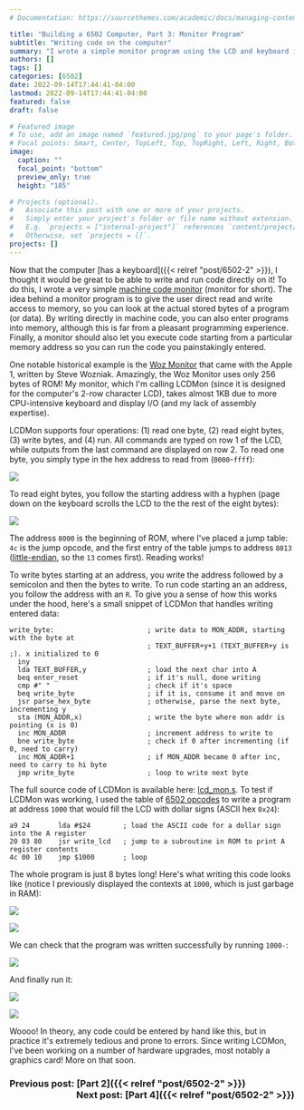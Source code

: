 ```yaml
---
# Documentation: https://sourcethemes.com/academic/docs/managing-content/

title: "Building a 6502 Computer, Part 3: Monitor Program"
subtitle: "Writing code on the computer"
summary: "I wrote a simple monitor program using the LCD and keyboard input that allows you to program the KiT--from the KiT itself!"
authors: []
tags: []
categories: [6502]
date: 2022-09-14T17:44:41-04:00
lastmod: 2022-09-14T17:44:41-04:00
featured: false
draft: false

# Featured image
# To use, add an image named `featured.jpg/png` to your page's folder.
# Focal points: Smart, Center, TopLeft, Top, TopRight, Left, Right, BottomLeft, Bottom, BottomRight.
image:
  caption: ""
  focal_point: "bottom"
  preview_only: true
  height: "185"

# Projects (optional).
#   Associate this post with one or more of your projects.
#   Simply enter your project's folder or file name without extension.
#   E.g. `projects = ["internal-project"]` references `content/project/deep-learning/index.md`.
#   Otherwise, set `projects = []`.
projects: []
---
```


Now that the computer [has a keyboard]({{< relref "post/6502-2" >}}), I thought it would be great to be able to write and run code directly on it! To do this, I wrote a very simple [machine code monitor](https://en.wikipedia.org/wiki/Machine_code_monitor) (monitor for short). The idea behind a monitor program is to give the user direct read and write access to memory, so you can look at the actual stored bytes of a program (or data). By writing directly in machine code, you can also enter programs into memory, although this is far from a pleasant programming experience. Finally, a monitor should also let you execute code starting from a particular memory address so you can run the code you painstakingly entered.

One notable historical example is the [Woz Monitor](https://www.sbprojects.net/projects/apple1/wozmon.php) that came with the Apple 1, written by Steve Wozniak. Amazingly, the Woz Monitor uses only 256 bytes of ROM! My monitor, which I'm calling LCDMon (since it is designed for the computer's 2-row character LCD), takes almost 1KB due to more CPU-intensive keyboard and display I/O (and my lack of assembly expertise). 

LCDMon supports four operations: (1) read one byte, (2) read eight bytes, (3) write bytes, and (4) run. All commands are typed on row 1 of the LCD, while outputs from the last command are displayed on row 2. To read one byte, you simply type in the hex address to read from (`0000`-`ffff`):


  ![](images/read-cmd.jpg)


  To read eight bytes, you follow the starting address with a hyphen (page down on the keyboard scrolls the LCD to the the rest of the eight bytes):

  ![](images/read-multiple.jpg)

  The address `8000` is the beginning of ROM, where I've placed a jump table: `4c` is the jump opcode, and the first entry of the table jumps to address `8013` ([little-endian](https://en.wikipedia.org/wiki/Endianness), so the `13` comes first). Reading works! 


  To write bytes starting at an address, you write the address followed by a semicolon and then the bytes to write. To run code starting an an address, you follow the address with an `R`. To give you a sense of how this works under the hood, here's a small snippet of LCDMon that handles writing entered data:

  ```plaintext
write_byte:                       ; write data to MON_ADDR, starting with the byte at
                                    ; TEXT_BUFFER+y+1 (TEXT_BUFFER+y is ;). x initialized to 0
    iny
    lda TEXT_BUFFER,y               ; load the next char into A
    beq enter_reset                 ; if it's null, done writing
    cmp #" "                        ; check if it's space
    beq write_byte                  ; if it is, consume it and move on
    jsr parse_hex_byte              ; otherwise, parse the next byte, incrementing y
    sta (MON_ADDR,x)                ; write the byte where mon addr is pointing (x is 0)
    inc MON_ADDR                    ; increment address to write to
    bne write_byte                  ; check if 0 after incrementing (if 0, need to carry)
    inc MON_ADDR+1                  ; if MON_ADDR became 0 after inc, need to carry to hi byte
    jmp write_byte                  ; loop to write next byte
```
The full source code of LCDMon is available here: [lcd_mon.s](lcd_mon.s). To test if LCDMon was working, I used the table of [6502 opcodes](https://www.masswerk.at/6502/6502_instruction_set.html) to write a program at address `1000` that would fill the LCD with dollar signs (ASCII hex `0x24`):

```plaintext
a9 24       lda #$24        ; load the ASCII code for a dollar sign into the A register
20 03 80    jsr write_lcd   ; jump to a subroutine in ROM to print A register contents
4c 00 10    jmp $1000       ; loop
```

The whole program is just 8 bytes long!  Here's what writing this code looks like (notice I previously displayed the contexts at `1000`, which is just garbage in RAM):

  ![](images/write-code.jpg)

  ![](images/write-code-2.jpg)


We can check that the program was written successfully by running `1000-`:

  ![](images/read-code.jpg)

And finally run it:

  ![](images/run-code.jpg)

  ![](images/run-code-2.jpg)

Woooo! In theory, any code could be entered by hand like this, but in practice it's extremely tedious and prone to errors. Since writing LCDMon, I've been working on a number of hardware upgrades, most notably a graphics card! More on that soon.

### Previous post: [Part 2]({{< relref "post/6502-2" >}}) <span style="float:right">Next post: [Part 4]({{< relref "post/6502-2" >}})</span>
